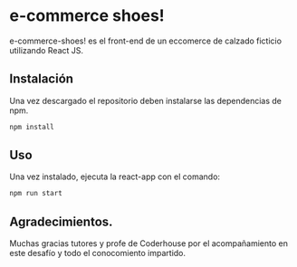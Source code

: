 # e-commerce shoes!

e-commerce-shoes! es el front-end de un eccomerce de calzado ficticio utilizando React JS.

## Instalación

Una vez descargado el repositorio deben instalarse las dependencias de npm.

```bash
npm install
```

## Uso

Una vez instalado, ejecuta la react-app con el comando:

```javascript
npm run start
```

## Agradecimientos.
Muchas gracias tutores y profe de Coderhouse por el acompañamiento en este desafío y todo el conocomiento impartido.